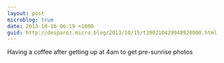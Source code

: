 ```yaml
---
layout: post
microblog: true
date: 2013-10-16 06:19 +1000
guid: http://desparoz.micro.blog/2013/10/15/t390210429948928000.html
---
```

Having a coffee after getting up at 4am to get pre-sunrise photos
